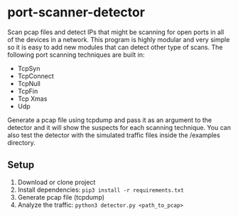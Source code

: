 # port-scanner-detector
Scan pcap files and detect IPs that might be scanning for open ports in all of the devices in a network. This program is highly modular and very simple so it is easy to add new modules that can detect other type of scans. 
The following port scanning techniques are built in:
- TcpSyn
- TcpConnect
- TcpNull
- TcpFin
- Tcp Xmas
- Udp

Generate a pcap file using tcpdump and pass it as an argument to the detector and it will show the suspects for each scanning technique.
You can also test the detector with the simulated traffic files inside the /examples directory.
## Setup
1. Download or clone project
2. Install dependencies: ```pip3 install -r requirements.txt```
3. Generate pcap file (tcpdump)
4. Analyze the traffic: ```python3 detector.py <path_to_pcap>```
